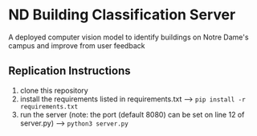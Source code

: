 # ND Building Classification Server

A deployed computer vision model to identify buildings on Notre Dame's campus and improve from user feedback

## Replication Instructions

  1. clone this repository
  2. install the requirements listed in requirements.txt --> `pip install -r requirements.txt`
  4. run the server (note: the port (default 8080) can be set on line 12 of server.py) --> `python3 server.py`
